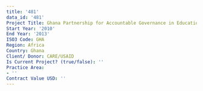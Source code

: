 ```yaml
---
title: '481'
data_id: '481'
Project Title: Ghana Partnership for Accountable Governance in Education
Start Year: '2010'
End Year: '2013'
ISO3 Code: GHA
Region: Africa
Country: Ghana
Client/ Donor: CARE/USAID
Is Current Project? (true/false): ''
Practice Area:
- ''
Contract Value USD: ''
---
```


